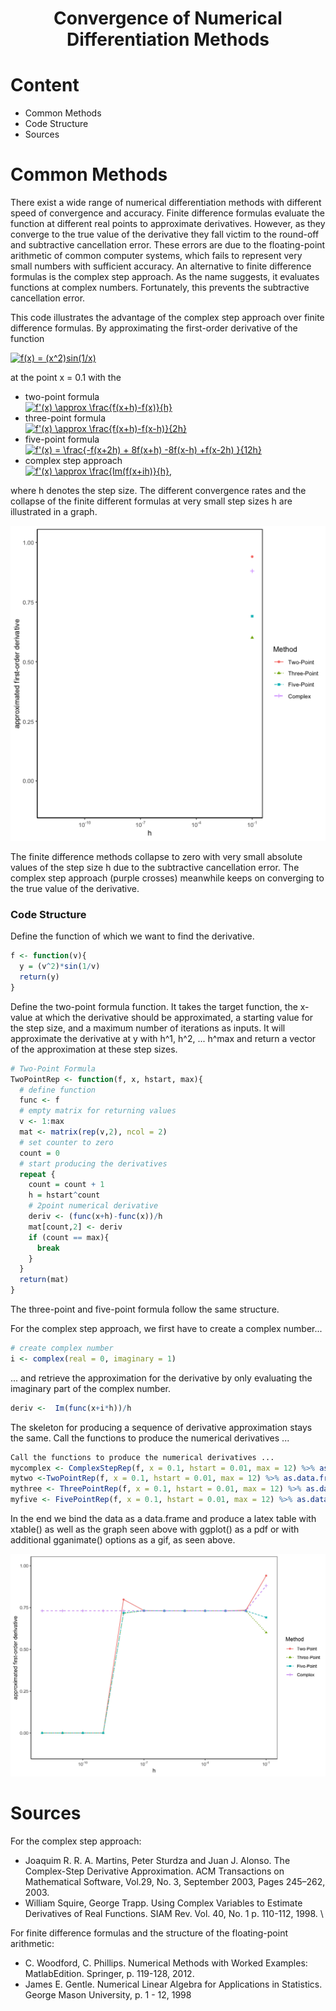# <p align='center'>Convergence of Numerical Differentiation Methods</p>

# Content
* Common Methods
* Code Structure
* Sources

# Common Methods
There exist a wide range of numerical differentiation methods with different speed of convergence and accuracy. Finite difference formulas evaluate the function at different real points to approximate derivatives. However, as they converge to the true value of the derivative they fall victim to the round-off and subtractive cancellation error. These errors are due to the floating-point arithmetic of common computer systems, which fails to represent very small numbers with sufficient accuracy. An alternative to finite difference formulas is the complex step approach. As the name suggests, it evaluates functions at complex numbers. Fortunately, this prevents the subtractive cancellation error.

This code illustrates the advantage of the complex step approach over finite difference formulas.
By approximating the first-order derivative of the function

<a href="https://www.codecogs.com/eqnedit.php?latex=f(x)&space;=&space;(x^2)sin(1/x)" target="_blank"><img src="https://latex.codecogs.com/gif.latex?f(x)&space;=&space;(x^2)sin(1/x)" title="f(x) = (x^2)sin(1/x)" /></a>

at the point x = 0.1 with the

* two-point formula \
<a href="https://www.codecogs.com/eqnedit.php?latex=f'(x)&space;\approx&space;\frac{f(x&plus;h)-f(x)}{h}" target="_blank"><img src="https://latex.codecogs.com/gif.latex?f'(x)&space;\approx&space;\frac{f(x&plus;h)-f(x)}{h}" title="f'(x) \approx \frac{f(x+h)-f(x)}{h}" /></a>
* three-point formula \
<a href="https://www.codecogs.com/eqnedit.php?latex=f'(x)&space;\approx&space;\frac{f(x&plus;h)-f(x-h)}{2h}" target="_blank"><img src="https://latex.codecogs.com/gif.latex?f'(x)&space;\approx&space;\frac{f(x&plus;h)-f(x-h)}{2h}" title="f'(x) \approx \frac{f(x+h)-f(x-h)}{2h}" /></a>
* five-point formula \
<a href="https://www.codecogs.com/eqnedit.php?latex=f'(x)&space;=&space;\frac{-f(x&plus;2h)&space;&plus;&space;8f(x&plus;h)&space;-8f(x-h)&space;&plus;f(x-2h)&space;}{12h}" target="_blank"><img src="https://latex.codecogs.com/gif.latex?f'(x)&space;=&space;\frac{-f(x&plus;2h)&space;&plus;&space;8f(x&plus;h)&space;-8f(x-h)&space;&plus;f(x-2h)&space;}{12h}" title="f'(x) = \frac{-f(x+2h) + 8f(x+h) -8f(x-h) +f(x-2h) }{12h}" /></a>
* complex step approach \
<a href="https://www.codecogs.com/eqnedit.php?latex=f'(x)&space;\approx&space;\frac{Im(f(x&plus;ih)}{h}" target="_blank"><img src="https://latex.codecogs.com/gif.latex?f'(x)&space;\approx&space;\frac{Im(f(x&plus;ih)}{h}" title="f'(x) \approx \frac{Im(f(x+ih)}{h}" /></a>,

where h denotes the step size.
The different convergence rates and the collapse of the finite different formulas at very small step sizes h are illustrated in a graph.

<p align="center">
<img src="https://github.com/clarahoffmann/NumericalDifferentiation/blob/master/Convergence/conver.gif" alt='Convergence of Numerical Differentiation Methods' width="600"/>
</p>

The finite difference methods collapse to zero with very small absolute values of the step size h due to the subtractive cancellation error. The complex step approach (purple crosses) meanwhile keeps on converging to the true value of the derivative.
### Code Structure

Define the function of which we want to find the derivative.
```r
f <- function(v){
  y = (v^2)*sin(1/v)
  return(y)
}
```

Define the two-point formula function. It takes the target function, the x-value at which the derivative should be approximated, a starting value for the step size, and a maximum number of iterations as inputs.
It will approximate the derivative at y with h^1, h^2, ... h^max and return a vector of the approximation at these step sizes.
```r
# Two-Point Formula
TwoPointRep <- function(f, x, hstart, max){
  # define function
  func <- f
  # empty matrix for returning values
  v <- 1:max
  mat <- matrix(rep(v,2), ncol = 2)
  # set counter to zero
  count = 0
  # start producing the derivatives
  repeat {
    count = count + 1
    h = hstart^count
    # 2point numerical derivative
    deriv <- (func(x+h)-func(x))/h
    mat[count,2] <- deriv
    if (count == max){
      break
    }
  }
  return(mat)
}
```
The three-point and five-point formula follow the same structure.

For the complex step approach, we first have to create a complex number...
```r
# create complex number
i <- complex(real = 0, imaginary = 1)
```
... and retrieve the approximation for the derivative by only evaluating the imaginary part of the complex number.
```r
deriv <-  Im(func(x+i*h))/h
```
The skeleton for producing a sequence of derivative approximation stays the same.
Call the functions to produce the numerical derivatives ...
```r
Call the functions to produce the numerical derivatives ...
mycomplex <- ComplexStepRep(f, x = 0.1, hstart = 0.01, max = 12) %>% as.data.frame()
mytwo <-TwoPointRep(f, x = 0.1, hstart = 0.01, max = 12) %>% as.data.frame()
mythree <- ThreePointRep(f, x = 0.1, hstart = 0.01, max = 12) %>% as.data.frame()
myfive <- FivePointRep(f, x = 0.1, hstart = 0.01, max = 12) %>% as.data.frame()
```

In the end we bind the data as a data.frame and produce a latex table with xtable() as well as the graph seen above with ggplot() as a pdf or with additional gganimate() options as a gif, as seen above.

<p align="center">
<img src="https://github.com/clarahoffmann/NumericalDifferentiation/blob/master/Convergence/Convergence.jpg" alt='Convergence of Numerical Differentiation Methods' width="600" />
</p>

# Sources
For the complex step approach:
 * Joaquim R. R. A. Martins, Peter Sturdza and Juan J. Alonso. The Complex-Step Derivative Approximation. ACM Transactions on Mathematical Software, Vol.29, No. 3, September 2003, Pages 245–262, 2003.
 * William Squire, George Trapp. Using Complex Variables to Estimate Derivatives of Real Functions. SIAM Rev. Vol. 40, No. 1 p. 110-112, 1998. \\

For finite difference formulas and the structure of the floating-point arithmetic:
* C. Woodford, C. Phillips. Numerical Methods with Worked Examples: MatlabEdition. Springer, p. 119-128, 2012.
* James E. Gentle. Numerical Linear Algebra for Applications in Statistics. George Mason University, p. 1 - 12, 1998


